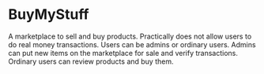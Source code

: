 # BuyMyStuff

A marketplace to sell and buy products. Practically does not allow users to do real money transactions.
Users can be admins or ordinary users. Admins can put new items on the marketplace for sale and verify transactions. Ordinary users can review products and buy them.
